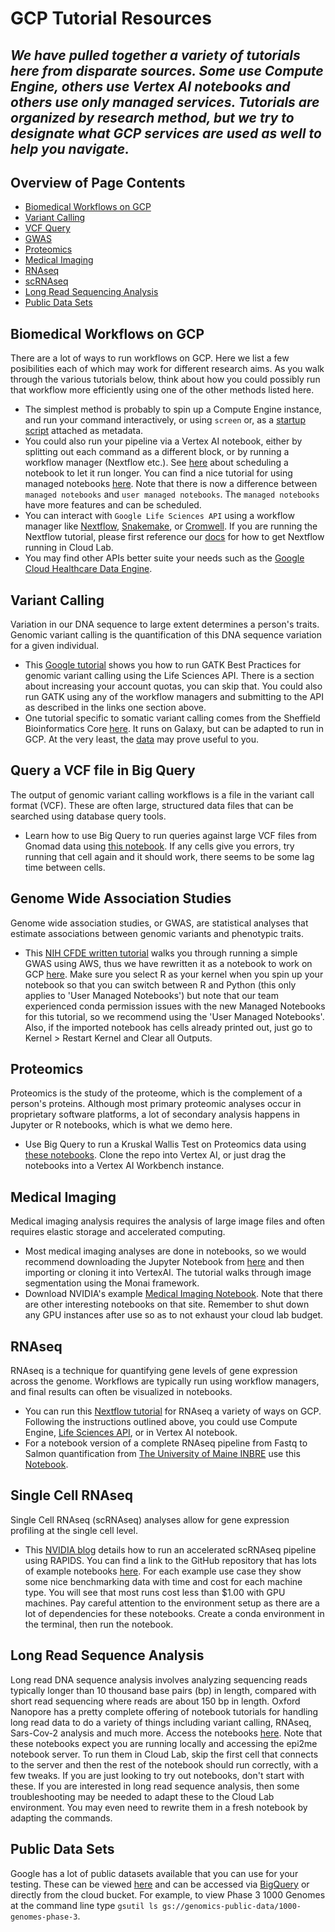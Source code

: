 # GCP Tutorial Resources

_We have pulled together a variety of tutorials here from disparate sources. Some use Compute Engine, others use Vertex AI notebooks and others use only managed services. Tutorials are organized by research method, but we try to designate what GCP services are used as well to help you navigate._
---------------------------------
## Overview of Page Contents

+ [Biomedical Workflows on GCP](#Bio)
+ [Variant Calling](#VC)
+ [VCF Query](#VCF)
+ [GWAS](#GWAS)
+ [Proteomics](#PRO)
+ [Medical Imaging](#IM)
+ [RNAseq](#RNA)
+ [scRNAseq](#sc)
+ [Long Read Sequencing Analysis](#Long)
+ [Public Data Sets](#Pub)

## **Biomedical Workflows on GCP** <a name="VC"></a>

There are a lot of ways to run workflows on GCP. Here we list a few posibilities each of which may work for different research aims. As you walk through the various tutorials below, think about how you could possibly run that workflow more efficiently using one of the other methods listed here.

- The simplest method is probably to spin up a Compute Engine instance, and run your command interactively, or using `screen` or, as a [startup script](https://cloud.google.com/compute/docs/instances/startup-scripts/linux) attached as metadata.
- You could also run your pipeline via a Vertex AI notebook, either by splitting out each command as a different block, or by running a workflow manager (Nextflow etc.). See [here](https://codelabs.developers.google.com/vertex_notebook_executor#0) about scheduling a notebook to let it run longer.
You can find a nice tutorial for using managed notebooks [here](https://codelabs.developers.google.com/vertex_notebook_executor#0). Note that there is now a difference between `managed notebooks` and `user managed notebooks`. The `managed notebooks` have more features and can be scheduled. 
- You can interact with `Google Life Sciences API` using a workflow manager like [Nextflow](https://cloud.google.com/life-sciences/docs/tutorials/nextflow), [Snakemake](https://snakemake.readthedocs.io/en/stable/executing/cloud.html), or [Cromwell](https://github.com/GoogleCloudPlatform/rad-lab/tree/main/modules/genomics_cromwell). If you are running the Nextflow tutorial, please first reference our [docs](/docs/nextflow.md) for how to get Nextflow running in Cloud Lab.
- You may find other APIs better suite your needs such as the [Google Cloud Healthcare Data Engine](https://cloud.google.com/healthcare).

## **Variant Calling** <a name="VC"></a>
Variation in our DNA sequence to large extent determines a person's traits. Genomic variant calling is the quantification of this DNA sequence variation for a given individual.
- This [Google tutorial](https://cloud.google.com/life-sciences/docs/tutorials/gatk) shows you how to run GATK Best Practices for genomic variant calling using the Life Sciences API. There is a section about increasing your account quotas, you can skip that. You could also run GATK using any of the workflow managers and submitting to the API as described in the links one section above.
- One tutorial specific to somatic variant calling comes from the Sheffield Bioinformatics Core [here](https://sbc.shef.ac.uk/somatic-variants/index.nb.html). It runs on Galaxy, but can be adapted to run in GCP. At the very least, the [data](https://drive.google.com/drive/folders/1RhrmfW3vMhPwAiBGdFIKfINWMsdvIG6E) may prove useful to you.

## **Query a VCF file in Big Query** <a name="VCF"></a>
The output of genomic variant calling workflows is a file in the variant call format (VCF). These are often large, structured data files that can be searched using database query tools.
- Learn how to use Big Query to run queries against large VCF files from Gnomad data using [this notebook](https://github.com/GoogleCloudPlatform/rad-lab/blob/main/modules/data_science/scripts/build/notebooks/Exploring_gnomad_on_BigQuery.ipynb). If any cells give you errors, try running that cell again and it should work, there seems to be some lag time between cells.

## **Genome Wide Association Studies** <a name="GWAS"></a>
Genome wide association studies, or GWAS, are statistical analyses that estimate associations between genomic variants and phenotypic traits.
- This [NIH CFDE written tutorial](https://training.nih-cfde.org/en/latest/Bioinformatic-Analyses/GWAS-in-the-cloud
) walks you through running a simple GWAS using AWS, thus we have rewritten it as a notebook to work on GCP [here](/tutorials/notebooks/GWASCoatColor). Make sure you select R as your kernel when you spin up your notebook so that you can switch between R and Python (this only applies to 'User Managed Notebooks') but note that our team experienced conda permission issues with the new Managed Notebooks for this tutorial, so we recommend using the 'User Managed Notebooks'. Also, if the imported notebook has cells already printed out, just go to Kernel > Restart Kernel and Clear all Outputs.

## **Proteomics** <a name="PRO"></a>
Proteomics is the study of the proteome, which is the complement of a person's proteins. Although most primary proteomic analyses occur in proprietary software platforms, a lot of secondary analysis happens in Jupyter or R notebooks, which is what we demo here.
- Use Big Query to run a Kruskal Wallis Test on Proteomics data using [these notebooks](https://github.com/isb-cgc/Community-Notebooks/tree/master/FeaturedNotebooks). Clone the repo into Vertex AI, or just drag the notebooks into a Vertex AI Workbench instance. 

## **Medical Imaging** <a name="IM"></a>
Medical imaging analysis requires the analysis of large image files and often requires elastic storage and accelerated computing.
- Most medical imaging analyses are done in notebooks, so we would recommend downloading the Jupyter Notebook from [here](/tutorials/notebooks/SpleenLiverSegmentation) and then importing or cloning it into VertexAI. The tutorial walks through image segmentation using the Monai framework.
- Download NVIDIA's example [Medical Imaging Notebook](https://developer.nvidia.com/run-jupyter-notebooks). Note that there are other interesting notebooks on that site. Remember to shut down any GPU instances after use so as to not exhaust your cloud lab budget.

## **RNAseq** <a name="RNA"></a>
RNAseq is a technique for quantifying gene levels of gene expression across the genome. Workflows are typically run using workflow managers, and final results can often be visualized in notebooks.
- You can run this [Nextflow tutorial](https://nf-co.re/rnaseq/3.7) for RNAseq a variety of ways on GCP. Following the instructions outlined above, you could use Compute Engine, [Life Sciences API](https://cloud.google.com/life-sciences/docs/tutorials/nextflow), or in Vertex AI notebook.
- For a notebook version of a complete RNAseq pipeline from Fastq to Salmon quantification from [The University of Maine INBRE](https://github.com/MaineINBRE/rnaseq-myco-tutorial) use this [Notebook](/tutorials/notebooks/rnaseq-myco-tutorial-main). 

## **Single Cell RNAseq** <a name="sc"></a>
Single Cell RNAseq (scRNAseq) analyses allow for gene expression profiling at the single cell level.
-  This [NVIDIA blog](https://developer.nvidia.com/blog/accelerating-single-cell-genomic-analysis-using-rapids/) details how to run an accelerated scRNAseq pipeline using RAPIDS. You can find a link to the GitHub repository that has lots of example notebooks [here](https://github.com/clara-parabricks/rapids-single-cell-examples). For each example use case they show some nice benchmarking data with time and cost for each machine type. You will see that most runs cost less than $1.00 with GPU machines. Pay careful attention to the environment setup as there are a lot of dependencies for these notebooks. Create a conda environment in the terminal, then run the notebook.

## **Long Read Sequence Analysis** <a name="Long"></a>
Long read DNA sequence analysis involves analyzing sequencing reads typically longer than 10 thousand base pairs (bp) in length, compared with short read sequencing where reads are about 150 bp in length. Oxford Nanopore has a pretty complete offering of notebook tutorials for handling long read data to do a variety of things including variant calling, RNAseq, Sars-Cov-2 analysis and much more. Access the notebooks [here](https://labs.epi2me.io/nbindex/). Note that these notebooks expect you are running locally and accessing the epi2me notebook server. To run them in Cloud Lab, skip the first cell that connects to the server and then the rest of the notebook should run correctly, with a few tweaks. If you are just looking to try out notebooks, don't start with these. If you are interested in long read sequence analysis, then some troubleshooting may be needed to adapt these to the Cloud Lab environment. You may even need to rewrite them in a fresh notebook by adapting the commands.

## **Public Data Sets** <a name="Pub"></a>
Google has a lot of public datasets available that you can use for your testing. These can be viewed [here](https://cloud.google.com/life-sciences/docs/resources/public-datasets) and can be accessed via [BigQuery](https://cloud.google.com/bigquery/public-data) or directly from the cloud bucket. For example, to view Phase 3 1000 Genomes at the command line type `gsutil ls gs://genomics-public-data/1000-genomes-phase-3`. 
